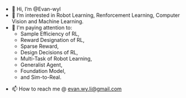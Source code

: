 - 👋 Hi, I’m @Evan-wyl
- 👀 I’m interested in Robot Learning, Renforcement Learning, Computer Vision and Machine Learning.
- 🌱 I'm paying attention to:
  - Sample Efficiency of RL,
  - Reward Designation of RL,
  - Sparse Reward,
  - Design Decisions of RL,
  - Multi-Task of Robot Learning,
  - Generalist Agent,
  - Foundation Model,
  - and Sim-to-Real.
<!-- - 💞️ I’m looking to collaborate on ... -->
- 📫 How to reach me @ evan.wy.li@gmail.com

<!---
Evan-wyl/Evan-wyl is a ✨ special ✨ repository because its `README.md` (this file) appears on your GitHub profile.
You can click the Preview link to take a look at your changes.
--->

